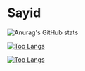 <!---
sidr16/sidr16 is a ✨ special ✨ repository because its `README.md` (this file) appears on your GitHub profile.
You can click the Preview link to take a look at your changes.
--->

# Sayid

![Anurag's GitHub stats](https://github-readme-stats.vercel.app/api?username=sidr16&count_private=true&theme=github_dark&show_icons=true)

[![Top Langs](https://github-readme-stats.vercel.app/api/top-langs/?username=sidr16&layout=compact&theme=github_dark)](https://github.com/anuraghazra/github-readme-stats)

[![Top Langs](https://github-readme-stats.vercel.app/api/top-langs/?username=sidr16&exclude_repo=github-readme-stats,anuraghazra.github.io)](https://github.com/anuraghazra/github-readme-stats)


